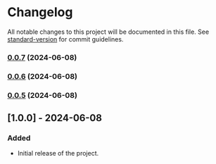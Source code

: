# Changelog

All notable changes to this project will be documented in this file. See [standard-version](https://github.com/conventional-changelog/standard-version) for commit guidelines.

### [0.0.7](https://github.com/dmitryb25/sandstorm-extensitions-pack/compare/v0.0.6...v0.0.7) (2024-06-08)

### [0.0.6](https://github.com/dmitryb25/sandstorm-extensitions-pack/compare/v0.0.5...v0.0.6) (2024-06-08)

### [0.0.5](https://github.com/dmitryb25/sandstorm-extensitions-pack/compare/v0.0.4...v0.0.5) (2024-06-08)

## [1.0.0] - 2024-06-08
### Added
- Initial release of the project.

